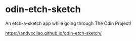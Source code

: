 # odin-etch-sketch
 An etch-a-sketch app while going through The Odin Project!

https://andyccliao.github.io/odin-etch-sketch/
